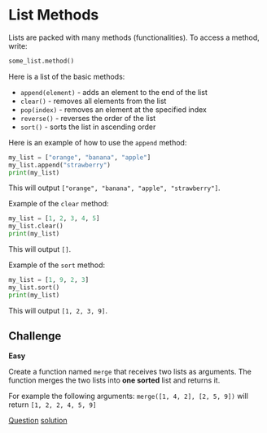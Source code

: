 # List Methods

Lists are packed with many methods (functionalities). To access a method, write:

```python
some_list.method()
```

Here is a list of the basic methods:

* `append(element)` - adds an element to the end of the list
* `clear()` - removes all elements from the list
* `pop(index)` - removes an element at the specified index
* `reverse()` - reverses the order of the list
* `sort()` - sorts the list in ascending order

Here is an example of how to use the `append` method:

```python
my_list = ["orange", "banana", "apple"]
my_list.append("strawberry")
print(my_list)
```

This will output `["orange", "banana", "apple", "strawberry"]`.

Example of the `clear` method:

```python
my_list = [1, 2, 3, 4, 5]
my_list.clear()
print(my_list)
```

This will output `[]`.

Example of the `sort` method:

```python
my_list = [1, 9, 2, 3]
my_list.sort()
print(my_list)
```

This will output `[1, 2, 3, 9]`.

## Challenge

**Easy**

Create a function named `merge` that receives two lists as arguments. The function merges the two lists into **one sorted** list and returns it.

For example the following arguments: `merge([1, 4, 2], [2, 5, 9])` will return `[1, 2, 2, 4, 5, 9]`

[Question](q.py) [solution](solution.py)